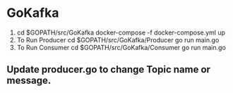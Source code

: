 # GoKafka
1. cd $GOPATH/src/GoKafka
docker-compose -f docker-compose.yml up
2. To Run Producer
cd $GOPATH/src/GoKafka/Producer
go run main.go
3. To Run Consumer
cd $GOPATH/src/GoKafka/Consumer
go run main.go

## Update producer.go to change Topic name or message.
